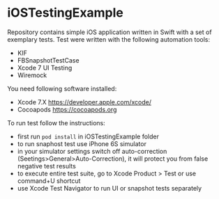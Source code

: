 # iOSTestingExample

Repository contains simple iOS application written in Swift with a set of exemplary tests. Test were written with the following automation tools:
- KIF
- FBSnapshotTestCase
- Xcode 7 UI Testing
- Wiremock

You need following software installed: 
- Xcode 7.X https://developer.apple.com/xcode/
- Cocoapods https://cocoapods.org

To run test follow the instructions:
- first run `pod install` in iOSTestingExample folder
- to run snaphost test use iPhone 6S simulator
- in your simulator settings switch off auto-correction (Seetings>General>Auto-Correction), it will protect you from false negative test results
- to execute entire test suite, go to Xcode Product > Test or use command+U shortcut
- use Xcode Test Navigator to run UI or snapshot tests separately

